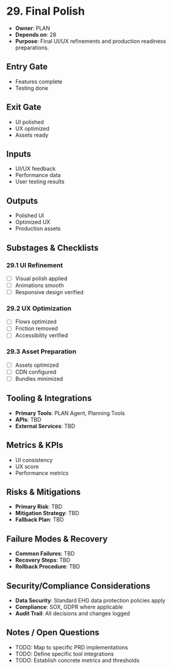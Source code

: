 # 29. Final Polish

- **Owner**: PLAN
- **Depends on**: 28
- **Purpose**: Final UI/UX refinements and production readiness preparations.

## Entry Gate
- Features complete
- Testing done

## Exit Gate
- UI polished
- UX optimized
- Assets ready

## Inputs
- UI/UX feedback
- Performance data
- User testing results

## Outputs
- Polished UI
- Optimized UX
- Production assets

## Substages & Checklists
### 29.1 UI Refinement
  - [ ] Visual polish applied
  - [ ] Animations smooth
  - [ ] Responsive design verified

### 29.2 UX Optimization
  - [ ] Flows optimized
  - [ ] Friction removed
  - [ ] Accessibility verified

### 29.3 Asset Preparation
  - [ ] Assets optimized
  - [ ] CDN configured
  - [ ] Bundles minimized

## Tooling & Integrations
- **Primary Tools**: PLAN Agent, Planning Tools
- **APIs**: TBD
- **External Services**: TBD

## Metrics & KPIs
- UI consistency
- UX score
- Performance metrics

## Risks & Mitigations
- **Primary Risk**: TBD
- **Mitigation Strategy**: TBD
- **Fallback Plan**: TBD

## Failure Modes & Recovery
- **Common Failures**: TBD
- **Recovery Steps**: TBD
- **Rollback Procedure**: TBD

## Security/Compliance Considerations
- **Data Security**: Standard EHG data protection policies apply
- **Compliance**: SOX, GDPR where applicable
- **Audit Trail**: All decisions and changes logged

## Notes / Open Questions
- TODO: Map to specific PRD implementations
- TODO: Define specific tool integrations
- TODO: Establish concrete metrics and thresholds